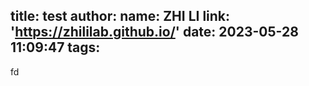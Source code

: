 title: test
author:
  name: ZHI LI
  link: 'https://zhililab.github.io/'
date: 2023-05-28 11:09:47
tags:
---
fd 